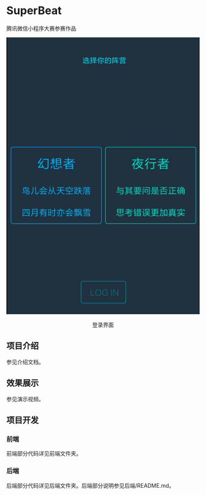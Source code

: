 # SuperBeat
腾讯微信小程序大赛参赛作品<br>
<div align=center><img src="./images/choose.png"/></div>
<p align="center">登录界面</p>

## 项目介绍
参见介绍文档。
## 效果展示
参见演示视频。
## 项目开发
### 前端
前端部分代码详见前端文件夹。
### 后端
后端部分代码详见后端文件夹。后端部分说明参见后端/README.md。
